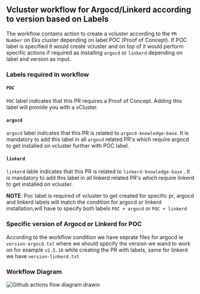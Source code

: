 ## Vcluster workflow for Argocd/Linkerd according to version based on Labels


The workflow contains action to create a vcluster according to the `PR Number` on Eks cluster depending on label POC (Proof of Concept). If POC label is specified it would create vcluster and on top of it would perform specific actions if required as installing `argocd` or `linkerd` depending on label and version as input.


### Labels required in workflow

#### `POC`

`POC` label indicates that this PR requires a Proof of Concept. Adding this label will provide you with a vCluster.

#### `argocd`

`argocd` label indicates that this PR is related to `argocd-knowledge-base`. It is mandatory to add this label in all `argocd` related PR's which require argocd to get installed on vcluster further with POC label.

#### `linkerd`

`linkerd` lable indicates that this PR is related to `linkerd-knowledge-base` . It is mandatory to add this label in all linkerd related PR's which require linkerd to get installed on vcluster. 

**NOTE**: Poc label is required of vcluster to get created for specific pr, argocd and linkerd labels will match the condition for argocd or linkerd installation,will have to specify both labels `POC + argocd` or `POC + linkerd`


### Specific version of Argocd or Linkerd for POC

According to the workflow condition we have seprate files for argocd ie `version-argocd.txt` where we should specify the version we wand to work on for example `v2.5.16` while creating the PR with labels, same for linkerd we have `version-linkerd.txt`

### Workflow Diagram


![Github actions flow diagram drawio](https://user-images.githubusercontent.com/32972207/231132648-4ba1740b-3cd9-482a-a2d5-c75290ca342a.png)
